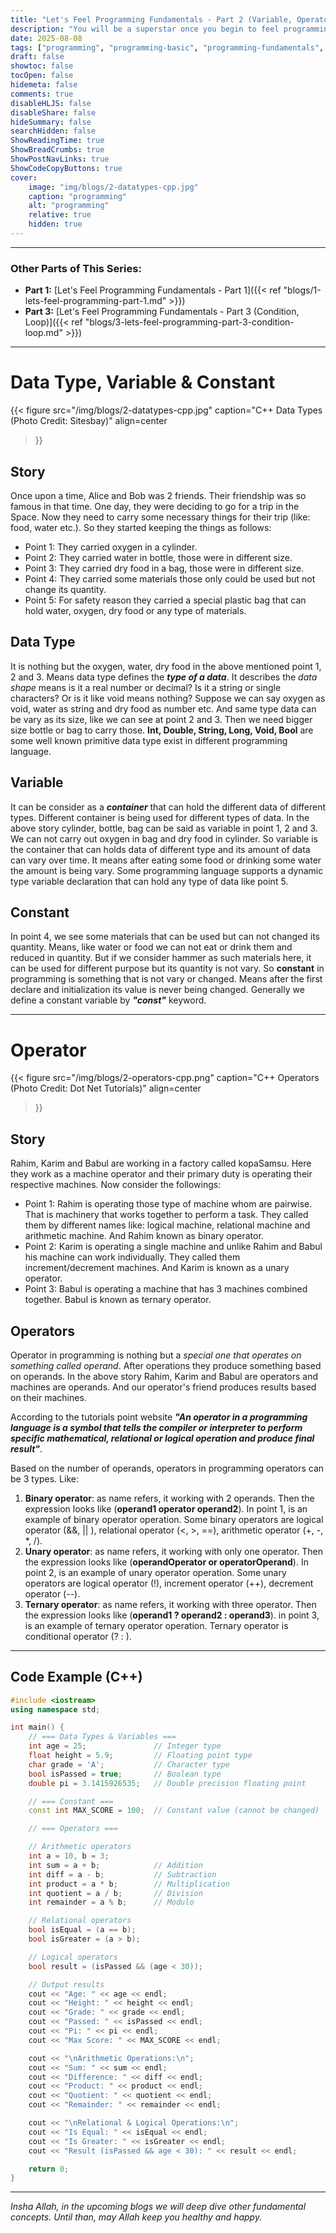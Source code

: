 ```yaml
---
title: "Let's Feel Programming Fundamentals - Part 2 (Variable, Operator)"
description: "You will be a superstar once you begin to feel programming"
date: 2025-08-08
tags: ["programming", "programming-basic", "programming-fundamentals", "data-type", "variable", "constant", "opeartor"]
draft: false
showtoc: false
tocOpen: false
hidemeta: false
comments: true
disableHLJS: false
disableShare: false
hideSummary: false
searchHidden: false
ShowReadingTime: true
ShowBreadCrumbs: true
ShowPostNavLinks: true
ShowCodeCopyButtons: true
cover:
    image: "img/blogs/2-datatypes-cpp.jpg"
    caption: "programming"
    alt: "programming"
    relative: true
    hidden: true
---
```


---
### Other Parts of This Series:
- **Part 1:** [Let's Feel Programming Fundamentals - Part 1]({{< ref "blogs/1-lets-feel-programming-part-1.md" >}})
- **Part 3:** [Let's Feel Programming Fundamentals - Part 3 (Condition, Loop)]({{< ref "blogs/3-lets-feel-programming-part-3-condition-loop.md" >}})
---

# Data Type, Variable & Constant
{{< figure
    src="/img/blogs/2-datatypes-cpp.jpg"
    caption="C++ Data Types (Photo Credit: Sitesbay)"
    align=center
>}}

## Story
Once upon a time, Alice and Bob was 2 friends. Their friendship was so famous in that time. One day, they were deciding to go for a trip in the Space. Now they need to carry some necessary things for their trip (like: food, water etc.). So they started keeping the things as follows:

- Point 1: They carried oxygen in a cylinder.
- Point 2: They carried water in bottle, those were in different size.
- Point 3: They carried dry food in a bag, those were in different size.
- Point 4: They carried some materials those only could be used but not change its quantity.
- Point 5: For safety reason they carried a special plastic bag that can hold water, oxygen, dry food or any type of materials. 

## Data Type
It is nothing but the oxygen, water, dry food in the above mentioned point 1, 2 and 3. Means data type defines the ***type of a data***. It describes the *data shape* means is it a real number or decimal? Is it a string or single characters? Or is it like void means nothing? Suppose we can say oxygen as void, water as string and dry food as number etc. And same type data can be vary as its size, like we can see at point 2 and 3. Then we need bigger size bottle or bag to carry those. **Int, Double, String, Long, Void, Bool** are some well known primitive data type exist in different programming language.

## Variable
It can be consider as a ***container*** that can hold the different data of different types. Different container is being used for different types of data. In the above story cylinder, bottle, bag can be said as variable in point 1, 2 and 3. We can not carry out oxygen in bag and dry food in cylinder. So variable is the container that can holds data of different type and its amount of data can vary over time. It means after eating some food or drinking some water the amount is being vary. Some programming language supports a dynamic type variable declaration that can hold any type of data like point 5.

## Constant
In point 4, we see some materials that can be used but can not changed its quantity. Means, like water or food we can not eat or drink them and reduced in quantity. But if we consider hammer as such materials here, it can be used for different purpose but its quantity is not vary. So **constant** in programming is something that is not vary or changed. Means after the first declare and initialization its value is never being changed. Generally we define a constant variable by ***"const"*** keyword.

---

# Operator
{{< figure
    src="/img/blogs/2-operators-cpp.png"
    caption="C++ Operators (Photo Credit: Dot Net Tutorials)"
    align=center
>}}

## Story
Rahim, Karim and Babul are working in a factory called kopaSamsu. Here they work as a machine operator and their primary duty is operating their respective machines. Now consider the followings:

- Point 1: Rahim is operating those type of machine whom are pairwise. That is machinery that works together to perform a task. They called them by different names like: logical machine, relational machine and arithmetic machine. And Rahim known as binary operator.
- Point 2: Karim is operating a single machine and unlike Rahim and Babul his machine can work individually. They called them increment/decrement machines. And Karim is known as a unary operator.
- Point 3: Babul is operating a machine that has 3 machines combined together. Babul is known as ternary operator.

## Operators
Operator in programming is nothing but a *special one that operates on something called operand*. After operations they produce something based on operands. In the above story Rahim, Karim and Babul are operators and machines are operands. And our operator's friend produces results based on their machines. 

According to the tutorials point website ***"An operator in a programming language is a symbol that tells the compiler or interpreter to perform specific mathematical, relational or logical operation and produce final result"***.

Based on the number of operands, operators in programming operators can be 3 types. Like:

1. **Binary operator**: as name refers, it working with 2 operands. Then the expression looks like (**operand1 operator operand2**). In point 1, is an example of binary operator operation. Some binary operators are logical operator (&&, || ), relational operator (<, >, ==), arithmetic operator (+, -, *, /).
2. **Unary operator**: as name refers, it working with only one operator. Then the expression looks like (**operandOperator or operatorOperand**). In point 2, is an example of unary operator operation. Some unary operators are logical operator (!), increment operator (++), decrement operator (--).
3. **Ternary operator**: as name refers, it working with three operator. Then the expression looks like (**operand1 ? operand2 : operand3**). in point 3, is an example of ternary operator operation. Ternary operator is conditional operator (? : ).
---
## Code Example (C++)
```c++
#include <iostream>
using namespace std;

int main() {
    // === Data Types & Variables ===
    int age = 25;               // Integer type
    float height = 5.9;         // Floating point type
    char grade = 'A';           // Character type
    bool isPassed = true;       // Boolean type
    double pi = 3.1415926535;   // Double precision floating point

    // === Constant ===
    const int MAX_SCORE = 100;  // Constant value (cannot be changed)

    // === Operators ===

    // Arithmetic operators
    int a = 10, b = 3;
    int sum = a + b;            // Addition
    int diff = a - b;           // Subtraction
    int product = a * b;        // Multiplication
    int quotient = a / b;       // Division
    int remainder = a % b;      // Modulo

    // Relational operators
    bool isEqual = (a == b);
    bool isGreater = (a > b);

    // Logical operators
    bool result = (isPassed && (age < 30));

    // Output results
    cout << "Age: " << age << endl;
    cout << "Height: " << height << endl;
    cout << "Grade: " << grade << endl;
    cout << "Passed: " << isPassed << endl;
    cout << "Pi: " << pi << endl;
    cout << "Max Score: " << MAX_SCORE << endl;

    cout << "\nArithmetic Operations:\n";
    cout << "Sum: " << sum << endl;
    cout << "Difference: " << diff << endl;
    cout << "Product: " << product << endl;
    cout << "Quotient: " << quotient << endl;
    cout << "Remainder: " << remainder << endl;

    cout << "\nRelational & Logical Operations:\n";
    cout << "Is Equal: " << isEqual << endl;
    cout << "Is Greater: " << isGreater << endl;
    cout << "Result (isPassed && age < 30): " << result << endl;

    return 0;
}
```

---

*Insha Allah, in the upcoming blogs we will deep dive other fundamental concepts. Until than, may Allah keep you healthy and happy.*